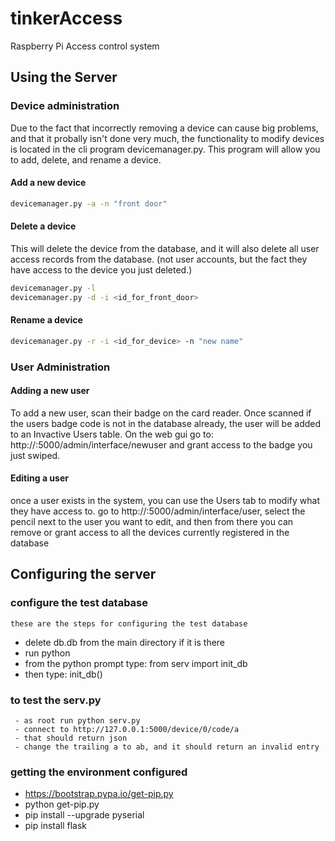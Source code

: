 # tinkerAccess
Raspberry Pi Access control system

## Using the Server
### Device administration
Due to the fact that incorrectly removing a device can cause big problems, and
that it probally isn't done very much, the functionality to modify devices
is located in the cli program devicemanager.py.  This program will allow
you to add, delete, and rename a device.

#### Add a new device
```sh
devicemanager.py -a -n "front door"
```
#### Delete a device
This will delete the device from the database, and it will also delete
all user access records from the database. (not user accounts, but
the fact they have access to the device you just deleted.)
```sh
devicemanager.py -l
devicemanager.py -d -i <id_for_front_door>
```
#### Rename a device
```sh
devicemanager.py -r -i <id_for_device> -n "new name"
```

### User Administration
#### Adding a new user
To add a new user, scan their badge on the card reader.  Once scanned
if the users badge code is not in the database already, the user
will be added to an Invactive Users table.  On the web gui go to:
http://<serverip>:5000/admin/interface/newuser  and grant access to
the badge you just swiped.
#### Editing a user
once a user exists in the system, you can use the Users tab to modify
what they have access to.  go to http://<serverip>:5000/admin/interface/user,
select the pencil next to the user you want to edit, and then from there
you can remove or grant access to all the devices currently registered
in the database


## Configuring the server
### configure the test database
    these are the steps for configuring the test database
   - delete db.db from the main directory if it is there
   - run python
   - from the python prompt type:  from serv import init_db
   - then type:  init_db()
### to test the serv.py
	 - as root run python serv.py
	 - connect to http://127.0.0.1:5000/device/0/code/a
	 - that should return json
	 - change the trailing a to ab, and it should return an invalid entry


### getting the environment configured
  -  https://bootstrap.pypa.io/get-pip.py
  -  python get-pip.py
  -  pip install --upgrade pyserial
  -  pip install flask
